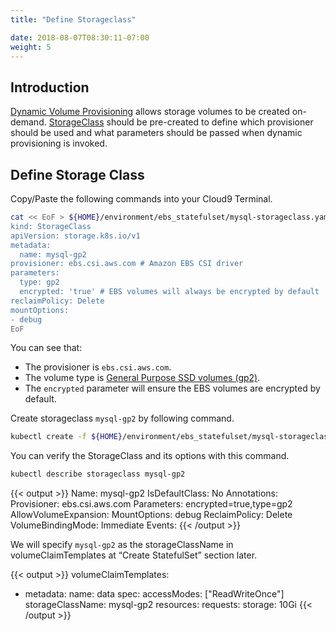 ```yaml
---
title: "Define Storageclass"

date: 2018-08-07T08:30:11-07:00
weight: 5
---
```

## Introduction

[Dynamic Volume Provisioning](https://kubernetes.io/docs/concepts/storage/dynamic-provisioning/) allows storage volumes to be created on-demand. [StorageClass](https://kubernetes.io/docs/concepts/storage/storage-classes/) should be pre-created to define which provisioner should be used and what parameters should be passed when dynamic provisioning is invoked.

## Define Storage Class

Copy/Paste the following commands into your Cloud9 Terminal.

```sh
cat << EoF > ${HOME}/environment/ebs_statefulset/mysql-storageclass.yaml
kind: StorageClass
apiVersion: storage.k8s.io/v1
metadata:
  name: mysql-gp2
provisioner: ebs.csi.aws.com # Amazon EBS CSI driver
parameters:
  type: gp2
  encrypted: 'true' # EBS volumes will always be encrypted by default
reclaimPolicy: Delete
mountOptions:
- debug
EoF
```

You can see that:

* The provisioner is `ebs.csi.aws.com`.
* The volume type is [General Purpose SSD volumes (gp2)](https://docs.aws.amazon.com/AWSEC2/latest/UserGuide/ebs-volume-types.html#EBSVolumeTypes_gp2).
* The `encrypted` parameter will ensure the EBS volumes are encrypted by default.

Create storageclass `mysql-gp2` by following command.

```sh
kubectl create -f ${HOME}/environment/ebs_statefulset/mysql-storageclass.yaml
```

You can verify the StorageClass and its options with this command.

```sh
kubectl describe storageclass mysql-gp2
```

{{< output >}}
Name:                  mysql-gp2
IsDefaultClass:        No
Annotations:           <none>
Provisioner:           ebs.csi.aws.com
Parameters:            encrypted=true,type=gp2
AllowVolumeExpansion:  <unset>
MountOptions:
  debug
ReclaimPolicy:      Delete
VolumeBindingMode:  Immediate
Events:             <none>
{{< /output >}}

We will specify `mysql-gp2` as the storageClassName in volumeClaimTemplates at “Create StatefulSet” section later.

{{< output >}}
volumeClaimTemplates:
  - metadata:
      name: data
    spec:
      accessModes: ["ReadWriteOnce"]
      storageClassName: mysql-gp2
      resources:
        requests:
          storage: 10Gi
{{< /output >}}
